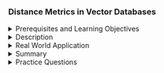 ### Distance Metrics in Vector Databases
<details><summary>Prerequisites and Learning Objectives</summary>

#### Prerequisites and Learning Objectives:

**Prerequisites:**
- Understanding of vector databases and vector representation.
- Familiarity with the concept of similarity and dissimilarity between vectors.
- Knowledge of common distance metrics used in vector databases.

**Learning Objectives:**
- Understand the importance of distance metrics in vector databases.
- Learn about common distance metrics and their characteristics.
- Explore use cases for selecting specific distance metrics based on application requirements.

</details>
<details><summary>Description</summary>

#### Description:

**1. Importance of Distance Metrics:**
   - Distance metrics quantify the similarity or dissimilarity between vectors.
   - They are fundamental for performing vector similarity searches and clustering in vector databases.

**2. Common Distance Metrics:**
   - **Euclidean Distance:** Measures the straight-line distance between two points in Euclidean space.
   - **Cosine Similarity:** Measures the cosine of the angle between two vectors, providing a measure of similarity.
   - **Manhattan Distance (L1 Norm):** Measures the sum of absolute differences between corresponding coordinates of two vectors.
   - **Jaccard Similarity:** Measures the size of the intersection of sets divided by the size of the union of sets.

**3. Characteristics of Distance Metrics:**
   - **Scale Sensitivity:** Some metrics are sensitive to the scale of the data (e.g., Euclidean distance), while others are scale-invariant (e.g., cosine similarity).
   - **Angular Sensitivity:** Metrics like cosine similarity focus on the angle between vectors, making them robust to magnitude differences.
   - **Computation Complexity:** Different metrics have varying computational complexities, influencing query performance.

**4. Use Cases for Distance Metrics:**
   - **Image Similarity Search:** Cosine similarity is often suitable for comparing image vectors.
   - **Textual Document Retrieval:** Jaccard similarity may be useful for measuring document similarity based on word occurrences.
   - **Anomaly Detection:** Euclidean distance or Manhattan distance can be applied for detecting outliers in vector data.

</details>
<details><summary>Real World Application</summary>

#### Real World Application:

**E-commerce Product Recommendations:**
   - **Scenario:** Implementing a product recommendation system.
   - **Distance Metric Selection:**
     - Use cosine similarity to recommend products similar to those a user has shown interest in.
     - Adjust sensitivity based on the application's preference for precision or diversity.

</details>
<details><summary>Summary</summary>

#### Summary:

Distance metrics are essential for quantifying the similarity or dissimilarity between vectors in a vector database. The choice of metric depends on the characteristics of the data and the goals of the application.

</details>
<details><summary>Practice Questions</summary>

#### Practice Questions:

1. Why are distance metrics important in vector databases?
2. Provide examples of common distance metrics used in vector databases.
3. Explain the characteristics of Euclidean distance and cosine similarity.
4. How does the choice of distance metric impact scale sensitivity?
5. In what real-world scenarios might Jaccard similarity be a suitable distance metric?

</details>